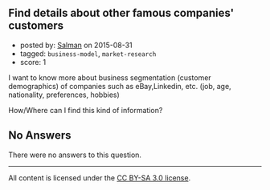## Find details about other famous companies' customers

- posted by: [Salman](https://stackexchange.com/users/2211885/salman) on 2015-08-31
- tagged: `business-model`, `market-research`
- score: 1

<p>I want to know more about business segmentation (customer demographics) of companies such as eBay,Linkedin, etc. (job, age, nationality, preferences, hobbies)</p>

<p>How/Where can I find this kind of information? </p>


## No Answers

There were no answers to this question.


---

All content is licensed under the [CC BY-SA 3.0 license](https://creativecommons.org/licenses/by-sa/3.0/).
